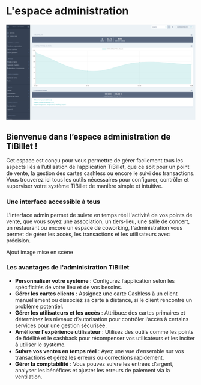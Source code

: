 # L'espace administration

![alt text](img/0.admin.png)


## Bienvenue dans l’espace administration de TiBillet ! 

Cet espace est conçu pour vous permettre de gérer facilement tous les aspects liés à l’utilisation de l’application TiBillet, que ce soit pour un point de vente, la gestion des cartes cashless ou encore le suivi des transactions. 
Vous trouverez ici tous les outils nécessaires pour configurer, contrôler et superviser votre système TiBillet de manière simple et intuitive.

### Une interface accessible à tous

L'interface admin permet de suivre en temps réel l'activité de vos points de vente, que vous soyez une association, un tiers-lieu, une salle de concert, un restaurant ou encore un espace de coworking, l'administration vous permet de gérer les accès, les transactions et les utilisateurs avec précision.

Ajout image mise en scène

### Les avantages de l'administration TiBillet

- **Personnaliser votre système** : Configurez l’application selon les spécificités de votre lieu et de vos besoins.
- **Gérer les cartes clients** : Assignez une carte Cashless à un client manuellement ou dissociez sa carte à distance, si le client rencontre un problème potentiel.
- **Gérer les utilisateurs et les accès** : Attribuez des cartes primaires et déterminez les niveaux d’autorisation pour contrôler l’accès à certains services pour une gestion sécurisée.
- **Améliorer l'expérience utilisateur** : Utilisez des outils comme les points de fidélité et le cashback pour récompenser vos utilisateurs et les inciter à utiliser le système.
- **Suivre vos ventes en temps réel** : Ayez une vue d’ensemble sur vos transactions et gérez les erreurs ou corrections rapidement.
- **Gérer la comptabilité** : Vous pouvez suivre les entrées d’argent, analyser les bénéfices et ajuster les erreurs de paiement via la ventilation.